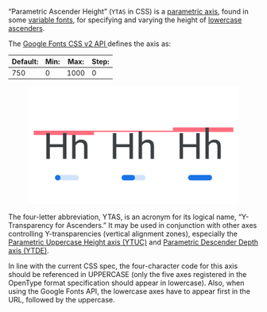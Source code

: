 
“Parametric Ascender Height” (`YTAS` in CSS) is a [parametric axis](/glossary/parametric_axis), found in some [variable fonts](/glossary/variable_fonts), for specifying and varying the height of [lowercase](/glossary/uppercase_lowercase) [ascenders](/glossary/ascenders_descenders).

The [Google Fonts CSS v2 API ](https://developers.google.com/fonts/docs/css2) defines the axis as:

| Default: | Min: | Max: | Step: |
| --- | --- | --- | --- |
| 750 | 0 | 1000 | 0 |

<figure>

![Three type specimens, each demonstrating the lowest setting, default setting, and highest setting of the YTAS axis, with an approximation of a variable slider shown beneath each. Blocks of color highlight the measurement affected by the axis.](images/thumbnail.svg)

</figure>

The four-letter abbreviation, YTAS, is an acronym for its logical name, “Y-Transparency for Ascenders.” It may be used in conjunction with other axes controlling Y-transparencies (vertical alignment zones), especially the [Parametric Uppercase Height axis (YTUC)](/glossary/ytuc_axis) and [Parametric Descender Depth axis (YTDE)](/glossary/ytde_axis).

In line with the current CSS spec, the four-character code for this axis should be referenced in UPPERCASE (only the five axes registered in the OpenType format specification should appear in lowercase). Also, when using the Google Fonts API, the lowercase axes have to appear first in the URL, followed by the uppercase.
